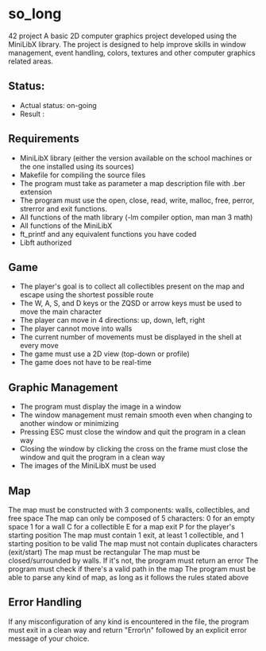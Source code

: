 # so_long
42 project
A basic 2D computer graphics project developed using the MiniLibX library. The project is designed to help improve skills in window management, event handling, colors, textures and other computer graphics related areas.

## Status:
- Actual status: on-going
- Result :

## Requirements
- MiniLibX library (either the version available on the school machines or the one installed using its sources)
- Makefile for compiling the source files
- The program must take as parameter a map description file with .ber extension
- The program must use the open, close, read, write, malloc, free, perror, strerror and exit functions.
- All functions of the math library (-lm compiler option, man man 3 math)
- All functions of the MiniLibX
- ft_printf and any equivalent functions you have coded
- Libft authorized

## Game
- The player's goal is to collect all collectibles present on the map and escape using the shortest possible route
- The W, A, S, and D keys or the ZQSD or arrow keys must be used to move the main character
- The player can move in 4 directions: up, down, left, right
- The player cannot move into walls
- The current number of movements must be displayed in the shell at every move
- The game must use a 2D view (top-down or profile)
- The game does not have to be real-time

## Graphic Management
- The program must display the image in a window
- The window management must remain smooth even when changing to another window or minimizing
- Pressing ESC must close the window and quit the program in a clean way
- Closing the window by clicking the cross on the frame must close the window and quit the program in a clean way
- The images of the MiniLibX must be used

## Map

The map must be constructed with 3 components: walls, collectibles, and free space
The map can only be composed of 5 characters:
    0 for an empty space
    1 for a wall
    C for a collectible
    E for a map exit
    P for the player's starting position
The map must contain 1 exit, at least 1 collectible, and 1 starting position to be valid
The map must not contain duplicates characters (exit/start)
The map must be rectangular
The map must be closed/surrounded by walls. If it's not, the program must return an error
The program must check if there's a valid path in the map
The program must be able to parse any kind of map, as long as it follows the rules stated above

## Error Handling
If any misconfiguration of any kind is encountered in the file, the program must exit in a clean way and return "Error\n" followed by an explicit error message of your choice.
